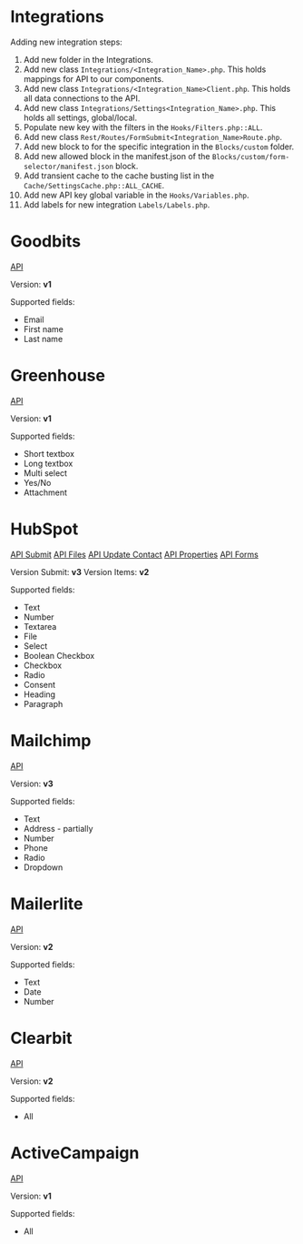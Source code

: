 # Integrations

Adding new integration steps:
1. Add new folder in the Integrations.
2. Add new class `Integrations/<Integration_Name>.php`. This holds mappings for API to our components.
3. Add new class `Integrations/<Integration_Name>Client.php`. This holds all data connections to the API.
4. Add new class `Integrations/Settings<Integration_Name>.php`. This holds all settings, global/local.
5. Populate new key with the filters in the `Hooks/Filters.php::ALL`.
6. Add new class `Rest/Routes/FormSubmit<Integration_Name>Route.php`.
7. Add new block to for the specific integration in the `Blocks/custom` folder.
8. Add new allowed block in the manifest.json of the `Blocks/custom/form-selector/manifest.json` block.
9. Add transient cache to the cache busting list in the `Cache/SettingsCache.php::ALL_CACHE`.
10. Add new API key global variable in the `Hooks/Variables.php`.
11. Add labels for new integration `Labels/Labels.php`.

# Goodbits

[API](https://gist.github.com/kalv/84c37780d277da5b7a3cdf5c28359c6b)

Version: **v1**

Supported fields:
* Email
* First name
* Last name

# Greenhouse

[API](https://developers.greenhouse.io/job-board.html)

Version: **v1**

Supported fields:
* Short textbox
* Long textbox
* Multi select
* Yes/No
* Attachment

# HubSpot

[API Submit](https://legacydocs.hubspot.com/docs/methods/forms/submit_form)
[API Files](https://legacydocs.hubspot.com/docs/methods/files/v3/upload_new_file)
[API Update Contact](https://legacydocs.hubspot.com/docs/methods/contacts/create_or_update)
[API Properties](https://legacydocs.hubspot.com/docs/methods/contacts/v2/get_contacts_properties)
[API Forms](https://legacydocs.hubspot.com/docs/methods/forms/v2/get_forms)

Version Submit: **v3**
Version Items: **v2**

Supported fields:
* Text
* Number
* Textarea
* File
* Select
* Boolean Checkbox
* Checkbox
* Radio
* Consent
* Heading
* Paragraph

# Mailchimp

[API](https://mailchimp.com/developer/marketing/api/)

Version: **v3**

Supported fields:
* Text
* Address - partially
* Number
* Phone
* Radio
* Dropdown

# Mailerlite

[API](https://developers.mailerlite.com/docs)

Version: **v2**

Supported fields:
* Text
* Date
* Number

# Clearbit

[API](https://dashboard.clearbit.com/docs)

Version: **v2**

Supported fields:
* All

# ActiveCampaign

[API](https://www.activecampaign.com/api/overview.php)

Version: **v1**

Supported fields:
* All
